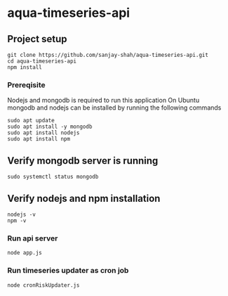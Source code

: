 # aqua-timeseries-api

## Project setup
```
git clone https://github.com/sanjay-shah/aqua-timeseries-api.git
cd aqua-timeseries-api
npm install
```
### Prereqisite 
Nodejs and mongodb is required to run this application
On Ubuntu mongodb and nodejs can be installed by running the following commands
```
sudo apt update
sudo apt install -y mongodb
sudo apt install nodejs
sudo apt install npm
```
## Verify  mongodb server is running
```
sudo systemctl status mongodb
```
## Verify nodejs and npm installation
```
nodejs -v
npm -v
```

### Run api server
```
node app.js
```

### Run timeseries updater as cron job
```
node cronRiskUpdater.js
```
